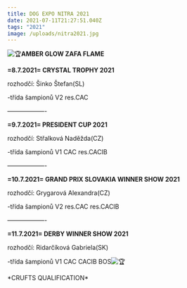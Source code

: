 ```yaml
---
title: DOG EXPO NITRA 2021
date: 2021-07-11T21:27:51.040Z
tags: "2021"
image: /uploads/nitra2021.jpg
---
```

![🏆](https://static.xx.fbcdn.net/images/emoji.php/v9/tbe/1/16/1f3c6.png)**AMBER GLOW ZAFA FLAME**

**\=8.7.2021= CRYSTAL TROPHY 2021**

rozhodčí: Šinko Štefan(SL)

\-třída šampionů V2 res.CAC

——————-

**\=9.7.2021= PRESIDENT CUP 2021**

rozhodčí: Střalková Naděžda(CZ)

\-třída šampionů V1 CAC res.CACIB

——————-

**\=10.7.2021= GRAND PRIX SLOVAKIA WINNER SHOW 2021**

rozhodčí: Grygarová Alexandra(CZ)

\-třída šampionů V2 res.CAC res.CACIB

——————-

**\=11.7.2021= DERBY WINNER SHOW 2021**

rozhodčí: Ridarčíková Gabriela(SK)

\-třída šampionů V1 CAC CACIB BOS![🏆](https://static.xx.fbcdn.net/images/emoji.php/v9/tbe/1/16/1f3c6.png)

\*CRUFTS QUALIFICATION\*

<!--EndFragment-->